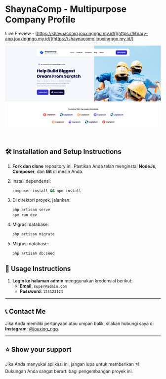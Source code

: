 # **ShaynaComp - Multipurpose Company Profile**  
Live Preview - [https://shaynacomp.jouxingngo.my.id/](https://library-app.jouxingngo.my.id/](https://shaynacomp.jouxingngo.my.id/)
<br/>  
<div align="center">  
  <img  alt="Demo" src="public/preview.png" />  
</div>  
<br/>  
<br/>

## 🛠 **Installation and Setup Instructions**

1. **Fork dan clone** repository ini. Pastikan Anda telah menginstal **NodeJs**, **Composer**, dan **Git** di mesin Anda.
   
2. Install dependensi:  
   ```bash  
   composer install && npm install
   
3. Di direktori proyek, jalankan:  
   ```bash  
   php artisan serve
   npm run dev
   
4. Migrasi database: 
   ```bash  
   php artisan migrate

5. Migrasi database: 
   ```bash  
   php artisan db:seed 


## 🚀 **Usage Instructions**

1. **Login ke halaman admin** menggunakan kredensial berikut:  
   - **Email**: `super@admin.com`  
   - **Password**: `123123123`

---

## 📞 **Contact Me**

Jika Anda memiliki pertanyaan atau umpan balik, silakan hubungi saya di **Instagram**: [@jouxing_ngo](https://instagram.com/jouxing_ngo).

---

## ⭐ **Show your support**

Jika Anda menyukai aplikasi ini, jangan lupa untuk memberikan **⭐**! Dukungan Anda sangat berarti bagi pengembangan proyek ini.


